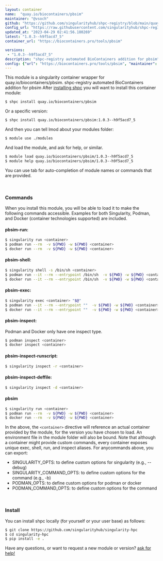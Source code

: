```yaml
---
layout: container
name:  "quay.io/biocontainers/pbsim"
maintainer: "@vsoch"
github: "https://github.com/singularityhub/shpc-registry/blob/main/quay.io/biocontainers/pbsim/container.yaml"
config_url: "https://raw.githubusercontent.com/singularityhub/shpc-registry/main/quay.io/biocontainers/pbsim/container.yaml"
updated_at: "2023-04-29 02:41:56.180269"
latest: "1.0.3--h9f5acd7_5"
container_url: "https://biocontainers.pro/tools/pbsim"

versions:
 - "1.0.3--h9f5acd7_5"
description: "shpc-registry automated BioContainers addition for pbsim"
config: {"url": "https://biocontainers.pro/tools/pbsim", "maintainer": "@vsoch", "description": "shpc-registry automated BioContainers addition for pbsim", "latest": {"1.0.3--h9f5acd7_5": "sha256:442e922ff19db7a108815d76d513a0aa6529a4b4fda7587c74c11c1920e53541"}, "tags": {"1.0.3--h9f5acd7_5": "sha256:442e922ff19db7a108815d76d513a0aa6529a4b4fda7587c74c11c1920e53541"}, "docker": "quay.io/biocontainers/pbsim"}
---
```


This module is a singularity container wrapper for quay.io/biocontainers/pbsim.
shpc-registry automated BioContainers addition for pbsim
After [installing shpc](#install) you will want to install this container module:


```bash
$ shpc install quay.io/biocontainers/pbsim
```

Or a specific version:

```bash
$ shpc install quay.io/biocontainers/pbsim:1.0.3--h9f5acd7_5
```

And then you can tell lmod about your modules folder:

```bash
$ module use ./modules
```

And load the module, and ask for help, or similar.

```bash
$ module load quay.io/biocontainers/pbsim/1.0.3--h9f5acd7_5
$ module help quay.io/biocontainers/pbsim/1.0.3--h9f5acd7_5
```

You can use tab for auto-completion of module names or commands that are provided.

<br>

### Commands

When you install this module, you will be able to load it to make the following commands accessible.
Examples for both Singularity, Podman, and Docker (container technologies supported) are included.

#### pbsim-run:

```bash
$ singularity run <container>
$ podman run --rm  -v ${PWD} -w ${PWD} <container>
$ docker run --rm  -v ${PWD} -w ${PWD} <container>
```

#### pbsim-shell:

```bash
$ singularity shell -s /bin/sh <container>
$ podman run --it --rm --entrypoint /bin/sh  -v ${PWD} -w ${PWD} <container>
$ docker run --it --rm --entrypoint /bin/sh  -v ${PWD} -w ${PWD} <container>
```

#### pbsim-exec:

```bash
$ singularity exec <container> "$@"
$ podman run --it --rm --entrypoint ""  -v ${PWD} -w ${PWD} <container> "$@"
$ docker run --it --rm --entrypoint ""  -v ${PWD} -w ${PWD} <container> "$@"
```

#### pbsim-inspect:

Podman and Docker only have one inspect type.

```bash
$ podman inspect <container>
$ docker inspect <container>
```

#### pbsim-inspect-runscript:

```bash
$ singularity inspect -r <container>
```

#### pbsim-inspect-deffile:

```bash
$ singularity inspect -d <container>
```



#### pbsim

```bash
$ singularity run <container>
$ podman run --rm  -v ${PWD} -w ${PWD} <container>
$ docker run --rm  -v ${PWD} -w ${PWD} <container>
```


In the above, the `<container>` directive will reference an actual container provided
by the module, for the version you have chosen to load. An environment file in the
module folder will also be bound. Note that although a container
might provide custom commands, every container exposes unique exec, shell, run, and
inspect aliases. For anycommands above, you can export:

 - SINGULARITY_OPTS: to define custom options for singularity (e.g., --debug)
 - SINGULARITY_COMMAND_OPTS: to define custom options for the command (e.g., -b)
 - PODMAN_OPTS: to define custom options for podman or docker
 - PODMAN_COMMAND_OPTS: to define custom options for the command

<br>

### Install

You can install shpc locally (for yourself or your user base) as follows:

```bash
$ git clone https://github.com/singularityhub/singularity-hpc
$ cd singularity-hpc
$ pip install -e .
```

Have any questions, or want to request a new module or version? [ask for help!](https://github.com/singularityhub/singularity-hpc/issues)